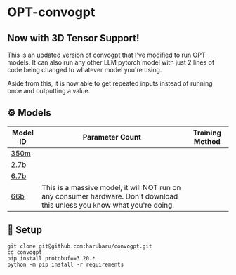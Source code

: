 # OPT-convogpt
## Now with 3D Tensor Support!

This is an updated version of convogpt that I've modified to run OPT models. It can also run any other LLM pytorch model with just 2 lines of code being changed to whatever model you're using.

Aside from this, it is now able to get repeated inputs instead of running once and outputting a value.

## ⚙️ Models
| Model ID   | Parameter Count | Training Method |
|------------|-----------------|-----------------|
| [350m](https://huggingface.co/facebook/opt-350m)
| [2.7b](https://huggingface.co/facebook/opt-2.7b)
| [6.7b](https://huggingface.co/facebook/opt-6.7b)
| [66b](https://huggingface.co/facebook/opt-66b) | This is a massive model, it will NOT run on any consumer hardware. Don't download this unless you know what you're doing.

## 🔑 Setup

```shell
git clone git@github.com:harubaru/convogpt.git
cd convogpt
pip install protobuf==3.20.*
python -m pip install -r requirements
```
